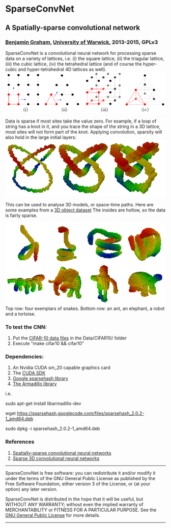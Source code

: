 # SparseConvNet
## A Spatially-sparse convolutional network
### [Benjamin Graham](http://www2.warwick.ac.uk/fac/sci/statistics/staff/academic-research/graham/), [University of Warwick](http://www2.warwick.ac.uk/fac/sci/statistics/), 2013-2015, GPLv3

SparseConvNet is a convolutional neural network for processing sparse data on a variety of lattices, i.e.
(i) the square lattice,
(ii) the triagular lattice,
(iii) the cubic lattice,
(iv) the tetrahedral lattice
(and of course the hyper-cubic and hyper-tetrahedral 4D lattices as well).
![lattice](/figures/lattices.png)

Data is sparse if most sites take the value zero. For example, if a loop of string has a knot in it, and you trace the shape of the string in a 3D lattice, most sites will not form part of the knot. Applying convolution, sparsity will also hold in the large initial layers:
![lattice](/figures/trefoil.png)

This can be used to analyse 3D models, or space-time paths.
Here are some examples from a [3D object dataset](http://www.itl.nist.gov/iad/vug/sharp/contest/2014/Generic3D/index.html) The insides are hollow, so the data is fairly sparse.

![lattice](/figures/shrec.png)
Top row: four exemplars of snakes. Bottom row: an ant, an elephant, a robot and a tortoise.

### To test the CNN:
1. Put the [CIFAR-10 data files](http://www.cs.toronto.edu/~kriz/cifar-10-binary.tar.gz) in the Data/CIFAR10/ folder
2. Execute "make cifar10 && cifar10"

### Dependencies:
1. An Nvidia CUDA sm_20 capable graphics card
2. The [CUDA SDK](https://developer.nvidia.com/cuda-downloads)
3. [Google sparsehash library](https://code.google.com/p/sparsehash/downloads/list)
4. [The Armadillo library](http://arma.sourceforge.net/)

i.e.

sudo apt-get install libarmadillo-dev

wget https://sparsehash.googlecode.com/files/sparsehash_2.0.2-1_amd64.deb

sudo dpkg -i sparsehash_2.0.2-1_amd64.deb

### References
1. [Spatially-sparse convolutional neural networks](http://arxiv.org/abs/1409.6070)
2. [Sparse 3D convolutional neural networks](http://arxiv.org/abs/1505.02890)

**************************************************************************
SparseConvNet is free software: you can redistribute it and/or modify
it under the terms of the GNU General Public License as published by
the Free Software Foundation, either version 3 of the License, or
(at your option) any later version.

SparseConvNet is distributed in the hope that it will be useful,
but WITHOUT ANY WARRANTY; without even the implied warranty of
MERCHANTABILITY or FITNESS FOR A PARTICULAR PURPOSE.  See the
[GNU General Public License](http://www.gnu.org/licenses/) for more details.
**************************************************************************
